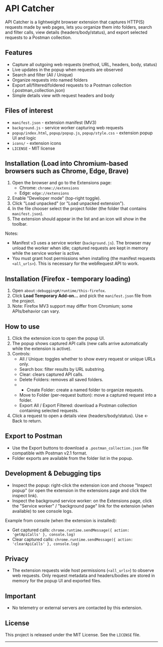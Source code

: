 # API Catcher

API Catcher is a lightweight browser extension that captures HTTP(S) requests made by web pages, lets you organize them into folders, search and filter calls, view details (headers/body/status), and export selected requests to a Postman collection.

## Features

- Capture all outgoing web requests (method, URL, headers, body, status)
- Live updates in the popup when requests are observed
- Search and filter (All / Unique)
- Organize requests into named folders
- Export all/filtered/foldered requests to a Postman collection (.postman_collection.json)
- Simple details view with request headers and body

## Files of interest

- `manifest.json` - extension manifest (MV3)
- `background.js` - service worker capturing web requests
- `popup/index.html`, `popup/popup.js`, `popup/style.css` - extension popup UI and logic
- `icons/` - extension icons
- `LICENSE` - MIT license

## Installation (Load into Chromium-based browsers such as Chrome, Edge, Brave)

1. Open the browser and go to the Extensions page:
   - Chrome: `chrome://extensions`
   - Edge: `edge://extensions`
2. Enable "Developer mode" (top-right toggle).
3. Click "Load unpacked" (or "Load unpacked extension").
4. In the file chooser select the project folder (the folder that contains `manifest.json`).
5. The extension should appear in the list and an icon will show in the toolbar.

Notes:
- Manifest v3 uses a service worker (`background.js`). The browser may unload the worker when idle; captured requests are kept in memory while the service worker is active.
- You must grant host permissions when installing (the manifest requests `<all_urls>`). This is necessary for the webRequest API to work.

## Installation (Firefox - temporary loading)

1. Open `about:debugging#/runtime/this-firefox`.
2. Click **Load Temporary Add-on...** and pick the `manifest.json` file from the project.
3. Note: Firefox MV3 support may differ from Chromium; some APIs/behavior can vary.

## How to use

1. Click the extension icon to open the popup UI.
2. The popup shows captured API calls (new calls arrive automatically while the extension is active).
3. Controls:
   - All / Unique: toggles whether to show every request or unique URLs only.
   - Search box: filter results by URL substring.
   - Clear: clears captured API calls.
   - Delete Folders: removes all saved folders.
   - + Create Folder: create a named folder to organize requests.
   - Move to Folder (per-request button): move a captured request into a folder.
   - Export All / Export Filtered: download a Postman collection containing selected requests.
4. Click a request to open a details view (headers/body/status). Use ← Back to return.

## Export to Postman

- Use the Export buttons to download a `.postman_collection.json` file compatible with Postman v2.1 format.
- Folder exports are available from the folder list in the popup.

## Development & Debugging tips

- Inspect the popup: right-click the extension icon and choose "Inspect popup" (or open the extension in the extensions page and click the inspect link).
- Inspect the background service worker: on the Extensions page, click the "Service worker" / "background page" link for the extension (when available) to see console logs.

Example from console (when the extension is installed):

- Get captured calls: 
  `chrome.runtime.sendMessage({ action: 'getApiCalls' }, console.log)`
- Clear captured calls:
  `chrome.runtime.sendMessage({ action: 'clearApiCalls' }, console.log)`

## Privacy

- The extension requests wide host permissions (`<all_urls>`) to observe web requests. Only request metadata and headers/bodies are stored in memory for the popup UI and exported files.
## Important
- No telemetry or external servers are contacted by this extension.

## License

This project is released under the MIT License. See the `LICENSE` file.

---
